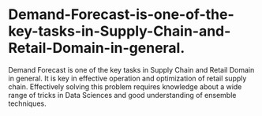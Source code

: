 # Demand-Forecast-is-one-of-the-key-tasks-in-Supply-Chain-and-Retail-Domain-in-general.
Demand Forecast is one of the key tasks in Supply Chain and Retail Domain in general. It is key in effective operation and optimization of retail supply chain. Effectively solving this problem requires knowledge about a wide range of tricks in Data Sciences and good understanding of ensemble techniques. 
